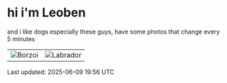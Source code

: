 # hi i'm Leoben

and i like dogs especially these guys, have some photos that change every 5 minutes 

|  |  |
|--------|----------|
| ![Borzoi](https://random-dog-vercel.vercel.app/api/random-borzoi?v=1749498972) | ![Labrador](https://random-dog-vercel.vercel.app/api/random-labrador?v=1749498972) |

Last updated: 2025-06-09 19:56 UTC
